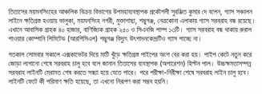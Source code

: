 তিতাসের ময়মনসিংহের আঞ্চলিক বিক্রয় বিভাগের উপমহাব্যবস্থাপক প্রকৌশলী সুরঞ্জিত কুমার দে বলেন, গ্যাস সঞ্চালন লাইনে ক্ষতিগ্রস্ত হওয়ায় ভালুকা, ময়মনসিংহ নগরী, মুক্তাগাছা, শম্ভুগঞ্জ, নেত্রকোনা এলাকায় গ্যাস সরবরাহ বন্ধ রয়েছে। এখানে আবাসিক গ্রাহক ৪০ হাজার, বাণিজ্যিক গ্রাহক ২৫০ ও সিএনজি পাম্প ১৩টি। গ্যাস সরবরাহ বন্ধ থাকায় রুরাল পাওয়ার কোম্পানি লিমিটেড (আরপিসিএল) শম্ভুগঞ্জ বিদ্যুৎ উৎপাদনকেন্দ্রটিও গ্যাস পাচ্ছে না।

গতকাল সোমবার সকালে এক্সকাভেটর দিয়ে মাটি খুঁড়ে ক্ষতিগ্রস্ত পাইপের অংশ বের করা হয়। পাইপ কেটে নতুন করে জোড়া লাগানো শেষে সরবরাহ চালু হবে বলে জানান তিতাসের ব্যবস্থাপক (অপারেশন) হিল্টন পাল। উচ্চক্ষমতাসম্পন্ন সরবরাহ লাইনটি মেরামত শেষ করতে সন্ধ্যা হয়ে যেতে পারে। পরে পরীক্ষা-নিরীক্ষা শেষে সরবরাহ লাইন চালু হবে। লাইনটি ফেটে কী পরিমাণ ক্ষতি হয়েছে, তা এখনো নিরূপণ করা সম্ভব হয়নি।
